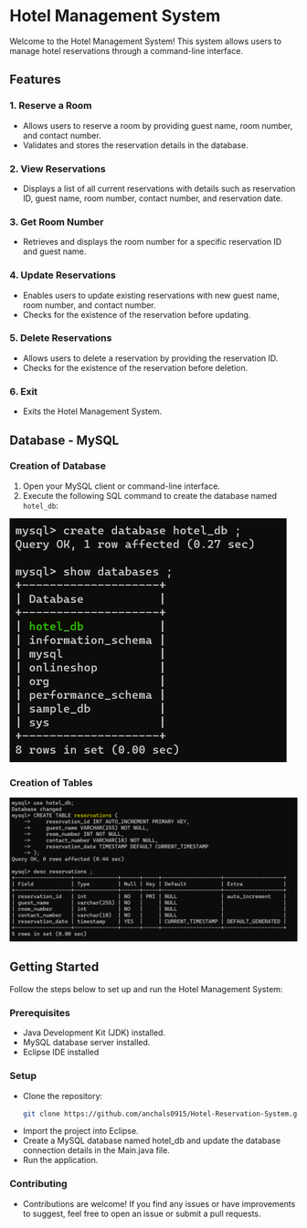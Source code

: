 # Hotel Management System

Welcome to the Hotel Management System! This system allows users to manage hotel reservations through a command-line interface.

## Features

### 1. Reserve a Room

- Allows users to reserve a room by providing guest name, room number, and contact number.
- Validates and stores the reservation details in the database.

### 2. View Reservations

- Displays a list of all current reservations with details such as reservation ID, guest name, room number, contact number, and reservation date.

### 3. Get Room Number

- Retrieves and displays the room number for a specific reservation ID and guest name.

### 4. Update Reservations

- Enables users to update existing reservations with new guest name, room number, and contact number.
- Checks for the existence of the reservation before updating.

### 5. Delete Reservations

- Allows users to delete a reservation by providing the reservation ID.
- Checks for the existence of the reservation before deletion.

### 6. Exit

- Exits the Hotel Management System.

## Database - MySQL 
### Creation of Database
1. Open your MySQL client or command-line interface.
2. Execute the following SQL command to create the database named `hotel_db`:

![Database_Creation](DataBase/img-1.png)


### Creation of Tables 
![Database_Creation](DataBase/img-2.png)

## Getting Started

Follow the steps below to set up and run the Hotel Management System:

### Prerequisites

- Java Development Kit (JDK) installed.
- MySQL database server installed.
- Eclipse IDE installed

### Setup

+   Clone the repository:
    ```bash
    git clone https://github.com/anchals0915/Hotel-Reservation-System.git
+   Import the project into Eclipse.
+   Create a MySQL database named hotel_db and update the database connection details in the Main.java file.
+   Run the application.

### Contributing
+ Contributions are welcome! If you find any issues or have improvements to suggest, feel free to open an issue or submit a pull requests.
